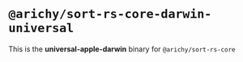 # `@arichy/sort-rs-core-darwin-universal`

This is the **universal-apple-darwin** binary for `@arichy/sort-rs-core`
